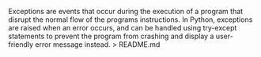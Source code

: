  Exceptions are events that occur during the execution of a program that disrupt the normal flow of the programs instructions. In Python, exceptions are raised when an error occurs, and can be handled using try-except statements to prevent the program from crashing and display a user-friendly error message instead. > README.md


